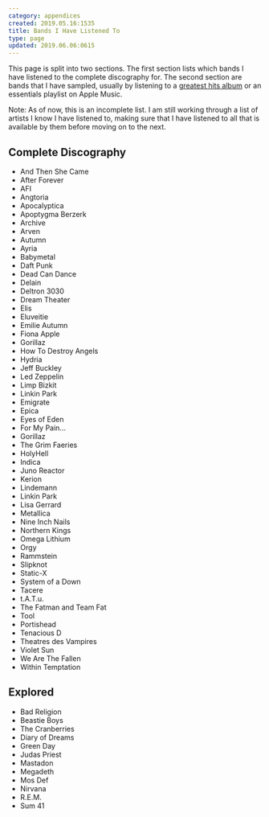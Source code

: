 ```yaml
---
category: appendices
created: 2019.05.16:1535
title: Bands I Have Listened To
type: page
updated: 2019.06.06:0615
---
```


This page is split into two sections. The first section lists which bands I have listened to the complete discography for. The second section are bands that I have sampled, usually by listening to a [greatest hits album](https://en.wikipedia.org/wiki/Greatest_hits_album) or an essentials playlist on Apple Music.

Note: As of now, this is an incomplete list. I am still working through a list of artists I know I have listened to, making sure that I have listened to all that is available by them before moving on to the next.

## Complete Discography

- And Then She Came
- After Forever
- AFI
- Angtoria
- Apocalyptica
- Apoptygma Berzerk
- Archive
- Arven
- Autumn
- Ayria
- Babymetal
- Daft Punk
- Dead Can Dance
- Delain
- Deltron 3030
- Dream Theater
- Elis
- Eluveitie
- Emilie Autumn
- Fiona Apple
- Gorillaz
- How To Destroy Angels
- Hydria
- Jeff Buckley
- Led Zeppelin
- Limp Bizkit
- Linkin Park
- Emigrate
- Epica
- Eyes of Eden
- For My Pain...
- Gorillaz
- The Grim Faeries
- HolyHell
- Indica
- Juno Reactor
- Kerion
- Lindemann
- Linkin Park
- Lisa Gerrard
- Metallica
- Nine Inch Nails
- Northern Kings
- Omega Lithium
- Orgy
- Rammstein
- Slipknot
- Static-X
- System of a Down
- Tacere
- t.A.T.u.
- The Fatman and Team Fat
- Tool
- Portishead
- Tenacious D
- Theatres des Vampires
- Violet Sun
- We Are The Fallen
- Within Temptation

## Explored

- Bad Religion
- Beastie Boys
- The Cranberries
- Diary of Dreams
- Green Day
- Judas Priest
- Mastadon
- Megadeth
- Mos Def
- Nirvana
- R.E.M.
- Sum 41
